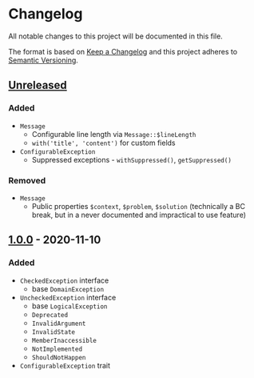 # Changelog

All notable changes to this project will be documented in this file.

The format is based on [Keep a Changelog](http://keepachangelog.com/en/1.0.0/)
and this project adheres to [Semantic Versioning](http://semver.org/spec/v2.0.0.html).

## [Unreleased](https://github.com/orisai/exceptions/compare/1.0.0...HEAD)

### Added

- `Message`
	- Configurable line length via `Message::$lineLength`
	- `with('title', 'content')` for custom fields
- `ConfigurableException`
	- Suppressed exceptions - `withSuppressed()`, `getSuppressed()`

### Removed

- `Message`
	- Public properties `$context`, `$problem`, `$solution`
	  (technically a BC break, but in a never documented and impractical to use feature)

## [1.0.0](https://github.com/orisai/exceptions/releases/tag/1.0.0) - 2020-11-10

### Added

- `CheckedException` interface
  - base `DomainException`
- `UncheckedException` interface
  - base `LogicalException`
  - `Deprecated`
  - `InvalidArgument`
  - `InvalidState`
  - `MemberInaccessible`
  - `NotImplemented`
  - `ShouldNotHappen`
- `ConfigurableException` trait
